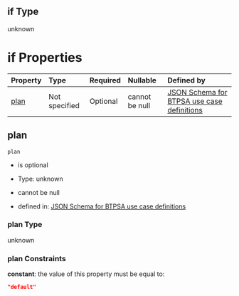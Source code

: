 ## if Type

unknown

# if Properties

| Property      | Type          | Required | Nullable       | Defined by                                                                                                                                                                                                                                  |
| :------------ | :------------ | :------- | :------------- | :------------------------------------------------------------------------------------------------------------------------------------------------------------------------------------------------------------------------------------------ |
| [plan](#plan) | Not specified | Optional | cannot be null | [JSON Schema for BTPSA use case definitions](btpsa-usecase-properties-services-items-allof-1-then-allof-46-then-allof-0-if-properties-plan.md "undefined#/properties/services/items/allOf/1/then/allOf/46/then/allOf/0/if/properties/plan") |

## plan



`plan`

*   is optional

*   Type: unknown

*   cannot be null

*   defined in: [JSON Schema for BTPSA use case definitions](btpsa-usecase-properties-services-items-allof-1-then-allof-46-then-allof-0-if-properties-plan.md "undefined#/properties/services/items/allOf/1/then/allOf/46/then/allOf/0/if/properties/plan")

### plan Type

unknown

### plan Constraints

**constant**: the value of this property must be equal to:

```json
"default"
```
